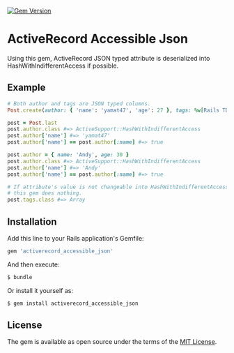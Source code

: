 [![Gem Version](https://badge.fury.io/rb/activerecord_accessible_json.svg)](https://badge.fury.io/rb/activerecord_accessible_json)

# ActiveRecord Accessible Json

Using this gem, ActiveRecord JSON typed attribute is deserialized into HashWithIndifferentAccess if possible.

## Example

```ruby
# Both author and tags are JSON typed columns.
Post.create(author: { 'name': 'yamat47', 'age': 27 }, tags: %w[Rails TDD])

post = Post.last
post.author.class #=> ActiveSupport::HashWithIndifferentAccess
post.author['name'] #=> 'yamat47'
post.author['name'] == post.author[:name] #=> true

post.author = { name: 'Andy', age: 30 }
post.author.class #=> ActiveSupport::HashWithIndifferentAccess
post.author['name'] #=> 'Andy'
post.author['name'] == post.author[:name] #=> true

# If attribute's value is not changeable into HashWithIndifferentAccess,
# this gem does nothing.
post.tags.class #=> Array
```

## Installation

Add this line to your Rails application's Gemfile:

```ruby
gem 'activerecord_accessible_json'
```

And then execute:

```bash
$ bundle
```

Or install it yourself as:

```bash
$ gem install activerecord_accessible_json
```

## License

The gem is available as open source under the terms of the [MIT License](https://opensource.org/licenses/MIT).
